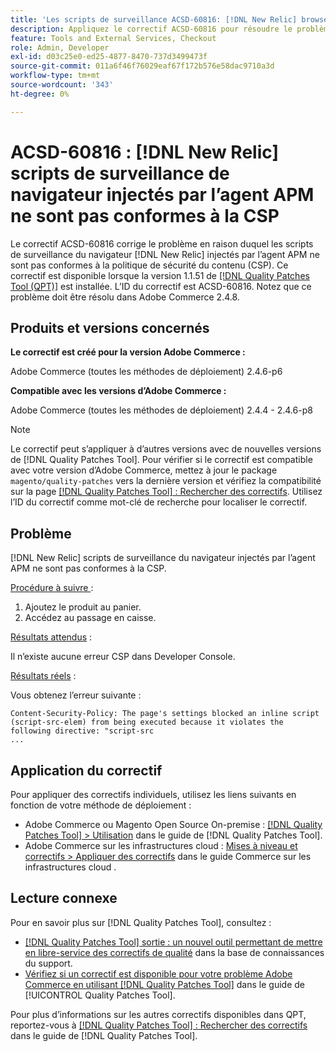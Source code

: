 ```yaml
---
title: 'Les scripts de surveillance ACSD-60816: [!DNL New Relic] browser injectés par l’agent APM ne sont pas conformes à la CSP'
description: Appliquez le correctif ACSD-60816 pour résoudre le problème d’Adobe Commerce où les scripts  [!DNL New Relic]  surveillance du navigateur injectés par l’agent APM ne sont pas conformes à la politique de sécurité du contenu (CSP), ce qui empêche leur exécution.
feature: Tools and External Services, Checkout
role: Admin, Developer
exl-id: d03c25e0-ed25-4877-8470-737d3499473f
source-git-commit: 011a6f46f76029eaf67f172b576e58dac9710a3d
workflow-type: tm+mt
source-wordcount: '343'
ht-degree: 0%

---
```


# ACSD-60816 : [!DNL New Relic] scripts de surveillance de navigateur injectés par l’agent APM ne sont pas conformes à la CSP

Le correctif ACSD-60816 corrige le problème en raison duquel les scripts de surveillance du navigateur [!DNL New Relic] injectés par l’agent APM ne sont pas conformes à la politique de sécurité du contenu (CSP). Ce correctif est disponible lorsque la version 1.1.51 de [[!DNL Quality Patches Tool (QPT)]](https://experienceleague.adobe.com/fr/docs/commerce-operations/tools/quality-patches-tool/quality-patches-tool-to-self-serve-quality-patches) est installée. L’ID du correctif est ACSD-60816. Notez que ce problème doit être résolu dans Adobe Commerce 2.4.8.

## Produits et versions concernés

**Le correctif est créé pour la version Adobe Commerce :**

Adobe Commerce (toutes les méthodes de déploiement) 2.4.6-p6

**Compatible avec les versions d’Adobe Commerce :**

Adobe Commerce (toutes les méthodes de déploiement) 2.4.4 - 2.4.6-p8

>[!NOTE]
>
>Le correctif peut s’appliquer à d’autres versions avec de nouvelles versions de [!DNL Quality Patches Tool]. Pour vérifier si le correctif est compatible avec votre version d’Adobe Commerce, mettez à jour le package `magento/quality-patches` vers la dernière version et vérifiez la compatibilité sur la page [[!DNL Quality Patches Tool] : Rechercher des correctifs](https://experienceleague.adobe.com/tools/commerce-quality-patches/index.html?lang=fr). Utilisez l’ID du correctif comme mot-clé de recherche pour localiser le correctif.

## Problème

[!DNL New Relic] scripts de surveillance du navigateur injectés par l’agent APM ne sont pas conformes à la CSP.

<u>Procédure à suivre </u> :

1. Ajoutez le produit au panier.
1. Accédez au passage en caisse.

<u>Résultats attendus</u> :

Il n’existe aucune erreur CSP dans Developer Console.

<u>Résultats réels</u> :

Vous obtenez l’erreur suivante :

```
Content-Security-Policy: The page's settings blocked an inline script (script-src-elem) from being executed because it violates the following directive: "script-src 
...
```

## Application du correctif

Pour appliquer des correctifs individuels, utilisez les liens suivants en fonction de votre méthode de déploiement :

* Adobe Commerce ou Magento Open Source On-premise : [[!DNL Quality Patches Tool] > Utilisation](/help/tools/quality-patches-tool/usage.md) dans le guide de [!DNL Quality Patches Tool].
* Adobe Commerce sur les infrastructures cloud : [Mises à niveau et correctifs > Appliquer des correctifs](https://experienceleague.adobe.com/docs/commerce-cloud-service/user-guide/develop/upgrade/apply-patches.html?lang=fr) dans le guide Commerce sur les infrastructures cloud .

## Lecture connexe

Pour en savoir plus sur [!DNL Quality Patches Tool], consultez :

* [[!DNL Quality Patches Tool] sortie : un nouvel outil permettant de mettre en libre-service des correctifs de qualité](https://experienceleague.adobe.com/fr/docs/commerce-operations/tools/quality-patches-tool/quality-patches-tool-to-self-serve-quality-patches) dans la base de connaissances du support.
* [Vérifiez si un correctif est disponible pour votre problème Adobe Commerce en utilisant [!DNL Quality Patches Tool]](/help/tools/quality-patches-tool/patches-available-in-qpt/check-patch-for-magento-issue-with-magento-quality-patches.md) dans le guide de [!UICONTROL Quality Patches Tool].


Pour plus d’informations sur les autres correctifs disponibles dans QPT, reportez-vous à [[!DNL Quality Patches Tool] : Rechercher des correctifs](https://experienceleague.adobe.com/tools/commerce-quality-patches/index.html?lang=fr) dans le guide de [!DNL Quality Patches Tool].
